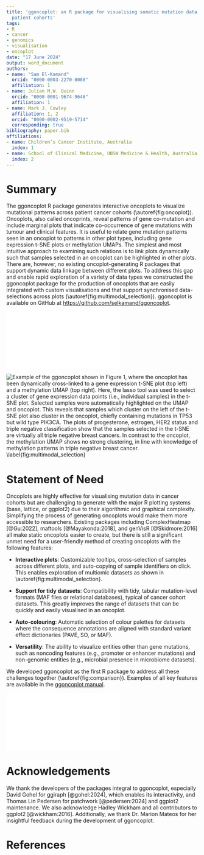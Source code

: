```yaml
---
title: 'ggoncoplot: an R package for visualising somatic mutation data from cancer
  patient cohorts'
tags:
- R
- cancer
- genomics
- visualisation
- oncoplot
date: "17 June 2024"
output: word_document
authors:
- name: "Sam El-Kamand"
  orcid: "0000-0003-2270-8088"
  affiliation: 1
- name: Julian M.W. Quinn
  orcid: "0000-0001-9674-9646"
  affiliation: 1
- name: Mark J. Cowley
  affiliation: 1, 2
  orcid: "0000-0002-9519-5714"
  corresponding: true
bibliography: paper.bib
affiliations:
- name: Children’s Cancer Institute, Australia
  index: 1
- name: School of Clinical Medicine, UNSW Medicine & Health, Australia
  index: 2
---
```


# Summary

The ggoncoplot R package generates interactive oncoplots to visualize mutational patterns across patient cancer cohorts (\autoref{fig:oncoplot}). Oncoplots, also called oncoprints, reveal patterns of gene co-mutation and include marginal plots that indicate co-occurrence of gene mutations with tumour and clinical features. It is useful to relate gene mutation patterns seen in an oncoplot to patterns in other plot types, including gene expression t-SNE plots or methylation UMAPs. The simplest and most intuitive approach to examining such relations is to link plots dynamically such that samples selected in an oncoplot can be highlighted in other plots. There are, however, no existing oncoplot-generating R packages that support dynamic data linkage between different plots. To address this gap and enable rapid exploration of a variety of data types we constructed the ggoncoplot package for the production of oncoplots that are easily integrated with custom visualisations and that support synchronised data-selections across plots (\autoref{fig:multimodal_selection}). ggoncoplot is available on GitHub at <https://github.com/selkamand/ggoncoplot>. 

![ggoncoplot output visualising mutational trends in the TCGA breast carcinoma cohort. Individual patient samples are plotted on the x-axis, hierarchically sorted so that samples with the most frequent gene mutations appear on the leftmost side. The plot indicates that PIK3CA is the most frequently mutated gene, followed by TP53. Marginal plots indicate the total number of mutations per sample (top), and the number of samples showing mutations in each gene, coloured by mutation type (right). A range of clinical features, including progesterone and estrogen receptor status are shown on the marginal plot at the bottom. A detailed description of the ggoncoplot sorting algorithm is available [here](https://selkamand.github.io/ggoncoplot/articles/sorting_algorithm.html). \label{fig:oncoplot}](oncoplot.pdf)


![Example of the ggoncoplot shown in Figure 1, where the oncoplot has been dynamically cross-linked to a gene expression t-SNE plot (top left) and a methylation UMAP (top right). Here, the lasso tool was used to select a cluster of gene expression data points (i.e., individual samples) in the t-SNE plot. Selected samples were automatically highlighted on the UMAP and oncoplot. This reveals that samples which cluster on the left of the t-SNE plot also cluster in the oncoplot, chiefly containing mutations in TP53 but wild type PIK3CA. The plots of progesterone, estrogen, HER2 status and triple negative classification show that the samples selected in the t-SNE are virtually all triple negative breast cancers.  In contrast to the oncoplot, the methylation UMAP shows no strong clustering, in line with knowledge of methylation patterns in triple negative breast cancer. \label{fig:multimodal_selection}](multimodal_selection_with_lasso.png)



# Statement of Need

Oncoplots are highly effective for visualising mutation data in cancer cohorts but are challenging to generate with the major R plotting systems (base, lattice, or ggplot2) due to their algorithmic and graphical complexity.  Simplifying the process of generating oncoplots would make them more accessible to researchers. Existing packages including ComplexHeatmap [@Gu:2022], maftools [@Mayakonda:2018], and genVisR [@Skidmore:2016] all make static oncoplots easier to create, but there is still a significant unmet need for a user-friendly method of creating oncoplots with the following features: 

-	**Interactive plots**: Customizable tooltips, cross-selection of samples across different plots, and auto-copying of sample identifiers on click. This enables exploration of multiomic datasets as shown in \autoref{fig:multimodal_selection}.

-	**Support for tidy datasets**: Compatibility with tidy, tabular mutation-level formats (MAF files or relational databases), typical of cancer cohort datasets. This greatly improves the range of datasets that can be quickly and easily visualised in an oncoplot.

-	**Auto-colouring**: Automatic selection of colour palettes for datasets where the consequence annotations are aligned with standard variant effect dictionaries (PAVE, SO, or MAF).

- **Versatility**: The ability to visualize entities other than gene mutations, such as noncoding features (e.g., promoter or enhancer mutations) and non-genomic entities (e.g., microbial presence in microbiome datasets). 


We developed ggoncoplot as the first R package to address all these challenges together (\autoref{fig:comparison}). Examples of all key features are available in the [ggoncoplot manual](https://selkamand.github.io/ggoncoplot/articles/manual.html).


![Comparison of R packages for creating oncoplots. ^1^Requires the shiny and interactiveComplexHeatmap packages. ^2^Exclusively colours tiles based on mutation impact which must be described using valid MAF variant classification terms. ^3^Requires the user to first summarise mutations at the gene level and format as a sample by gene matrix with mutations separated by semicolons (wide format). ^4^For MAF inputs the most severe consequence is chosen, however for non-MAF datasets users must manually define the mutation impact hierarchy. ^5^Non-unique mutation types are treated as one observation, however if different mutation types affect one gene, the individual mutations can be plotted with different shapes or sizes in a user-configured manner. \label{fig:comparison}](ggoncoplot_comparison.pdf)

# Acknowledgements

We thank the developers of the packages integral to ggoncoplot, especially David Gohel for ggiraph [@gohel:2024], which enables its interactivity, and Thomas Lin Pedersen for patchwork [@pedersen:2024] and ggplot2 maintenance. We also acknowledge Hadley Wickham and all contributors to ggplot2 [@wickham:2016]. 
Additionally, we thank Dr. Marion Mateos for her insightful feedback during the development of ggoncoplot.

# References
